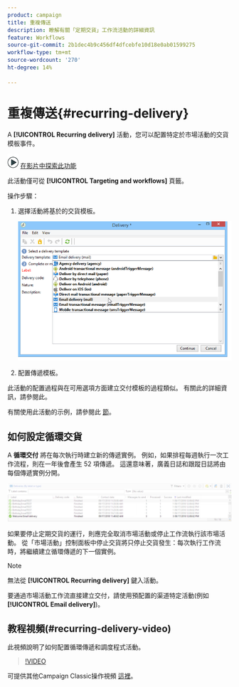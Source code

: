 ```yaml
---
product: campaign
title: 重複傳送
description: 瞭解有關「定期交貨」工作流活動的詳細資訊
feature: Workflows
source-git-commit: 2b1dec4b9c456df4dfcebfe10d18e0ab01599275
workflow-type: tm+mt
source-wordcount: '270'
ht-degree: 14%

---
```


# 重複傳送{#recurring-delivery}



A **[!UICONTROL Recurring delivery]** 活動，您可以配置特定於市場活動的交貨模板事件。

![](assets/do-not-localize/how-to-video.png) [在影片中探索此功能](#recurring-delivery-video)

此活動僅可從 **[!UICONTROL Targeting and workflows]** 頁籤。

操作步驟：

1. 選擇活動將基於的交貨模板。

   ![](assets/recurring_delivery_001.png)

1. 配置傳遞模板。

此活動的配置過程與在可用選項方面建立交付模板的過程類似。 有關此的詳細資訊，請參閱此。

有關使用此活動的示例，請參閱此 [節](send-a-birthday-email.md#creating-a-recurring-delivery-in-a-targeting-workflow)。

## 如何設定循環交貨

A **循環交付** 將在每次執行時建立新的傳遞實例。 例如，如果排程每週執行一次工作流程，則在一年後會產生 52 項傳遞。 這還意味著，廣義日誌和跟蹤日誌將由每個傳遞實例分開。

![循環傳遞](assets/delivery_recurring.jpg)

如果要停止定期交貨的運行，則應完全取消市場活動或停止工作流執行該市場活動。 從「市場活動」控制面板中停止交貨將只停止交貨發生：每次執行工作流時，將繼續建立循環傳遞的下一個實例。

>[!NOTE]
>
>無法從 **[!UICONTROL Recurring delivery]** 鍵入活動。
> 
>要通過市場活動工作流直接建立交付，請使用預配置的渠道特定活動(例如 **[!UICONTROL Email delivery]**)。

## 教程視頻(#recurring-delivery-video)

此視頻說明了如何配置循環傳遞和調度程式活動。

>[!VIDEO](https://video.tv.adobe.com/v/25040?quality=12)

可提供其他Campaign Classic操作視頻 [這裡](https://experienceleague.adobe.com/docs/campaign-classic-learn/tutorials/overview.html?lang=zh-Hant)。
